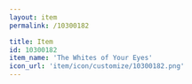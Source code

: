 ```yaml
---
layout: item
permalink: /10300182

title: Item
id: 10300182
item_name: 'The Whites of Your Eyes'
icon_url: 'item/icon/customize/10300182.png'
---
```

